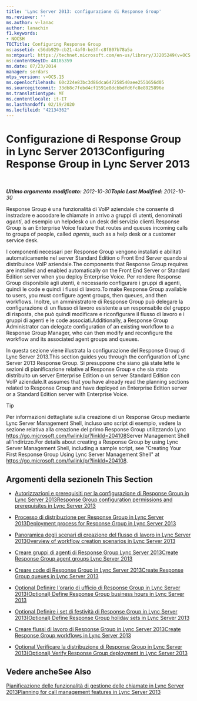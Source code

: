 ```yaml
---
title: 'Lync Server 2013: configurazione di Response Group'
ms.reviewer: ''
ms.author: v-lanac
author: lanachin
f1.keywords:
- NOCSH
TOCTitle: Configuring Response Group
ms:assetid: c56db929-cb21-4af0-be3f-c8f807b78a5a
ms:mtpsurl: https://technet.microsoft.com/en-us/library/JJ205249(v=OCS.15)
ms:contentKeyID: 48185359
ms.date: 07/23/2014
manager: serdars
mtps_version: v=OCS.15
ms.openlocfilehash: 60c224e83bc3d86dca647258540aee2551656d05
ms.sourcegitcommit: 33db8c7febd4cf1591e8dcbbdfd6fc8e8925896e
ms.translationtype: MT
ms.contentlocale: it-IT
ms.lasthandoff: 02/19/2020
ms.locfileid: "42134362"
---
```

<div data-xmlns="http://www.w3.org/1999/xhtml">

<div class="topic" data-xmlns="http://www.w3.org/1999/xhtml" data-msxsl="urn:schemas-microsoft-com:xslt" data-cs="http://msdn.microsoft.com/">

<div data-asp="https://msdn2.microsoft.com/asp">

# <a name="configuring-response-group-in-lync-server-2013"></a><span data-ttu-id="6a4fd-102">Configurazione di Response Group in Lync Server 2013</span><span class="sxs-lookup"><span data-stu-id="6a4fd-102">Configuring Response Group in Lync Server 2013</span></span>

</div>

<div id="mainSection">

<div id="mainBody">

<span> </span>

<span data-ttu-id="6a4fd-103">_**Ultimo argomento modificato:** 2012-10-30_</span><span class="sxs-lookup"><span data-stu-id="6a4fd-103">_**Topic Last Modified:** 2012-10-30_</span></span>

<span data-ttu-id="6a4fd-104">Response Group è una funzionalità di VoIP aziendale che consente di instradare e accodare le chiamate in arrivo a gruppi di utenti, denominati *agenti*, ad esempio un helpdesk o un desk del servizio clienti.</span><span class="sxs-lookup"><span data-stu-id="6a4fd-104">Response Group is an Enterprise Voice feature that routes and queues incoming calls to groups of people, called *agents*, such as a help desk or a customer service desk.</span></span>

<span data-ttu-id="6a4fd-105">I componenti necessari per Response Group vengono installati e abilitati automaticamente nel server Standard Edition o Front End Server quando si distribuisce VoIP aziendale.</span><span class="sxs-lookup"><span data-stu-id="6a4fd-105">The components that Response Group requires are installed and enabled automatically on the Front End Server or Standard Edition server when you deploy Enterprise Voice.</span></span> <span data-ttu-id="6a4fd-106">Per rendere Response Group disponibile agli utenti, è necessario configurare i gruppi di agenti, quindi le code e quindi i flussi di lavoro.</span><span class="sxs-lookup"><span data-stu-id="6a4fd-106">To make Response Group available to users, you must configure agent groups, then queues, and then workflows.</span></span> <span data-ttu-id="6a4fd-107">Inoltre, un amministratore di Response Group può delegare la configurazione di un flusso di lavoro esistente a un responsabile del gruppo di risposta, che può quindi modificare e riconfigurare il flusso di lavoro e i gruppi di agenti e le code associati.</span><span class="sxs-lookup"><span data-stu-id="6a4fd-107">Additionally, a Response Group Administrator can delegate configuration of an existing workflow to a Response Group Manager, who can then modify and reconfigure the workflow and its associated agent groups and queues.</span></span>

<span data-ttu-id="6a4fd-108">In questa sezione viene illustrata la configurazione del Response Group di Lync Server 2013.</span><span class="sxs-lookup"><span data-stu-id="6a4fd-108">This section guides you through the configuration of Lync Server 2013 Response Group.</span></span> <span data-ttu-id="6a4fd-109">Si presuppone che siano già state lette le sezioni di pianificazione relative al Response Group e che sia stato distribuito un server Enterprise Edition o un server Standard Edition con VoIP aziendale.</span><span class="sxs-lookup"><span data-stu-id="6a4fd-109">It assumes that you have already read the planning sections related to Response Group and have deployed an Enterprise Edition server or a Standard Edition server with Enterprise Voice.</span></span>

<div>


> [!TIP]  
> <span data-ttu-id="6a4fd-110">Per informazioni dettagliate sulla creazione di un Response Group mediante Lync Server Management Shell, incluso uno script di esempio, vedere la sezione relativa alla creazione del primo Response Group utilizzando Lync <A href="https://go.microsoft.com/fwlink/p/?linkid=204108">https://go.microsoft.com/fwlink/p/?linkId=204108</A>Server Management Shell all'indirizzo.</span><span class="sxs-lookup"><span data-stu-id="6a4fd-110">For details about creating a Response Group by using Lync Server Management Shell, including a sample script, see "Creating Your First Response Group Using Lync Server Management Shell" at <A href="https://go.microsoft.com/fwlink/p/?linkid=204108">https://go.microsoft.com/fwlink/p/?linkId=204108</A>.</span></span>



</div>

<div>

## <a name="in-this-section"></a><span data-ttu-id="6a4fd-111">Argomenti della sezione</span><span class="sxs-lookup"><span data-stu-id="6a4fd-111">In This Section</span></span>

  - [<span data-ttu-id="6a4fd-112">Autorizzazioni e prerequisiti per la configurazione di Response Group in Lync Server 2013</span><span class="sxs-lookup"><span data-stu-id="6a4fd-112">Response Group configuration permissions and prerequisites in Lync Server 2013</span></span>](lync-server-2013-response-group-configuration-permissions-and-prerequisites.md)

  - [<span data-ttu-id="6a4fd-113">Processo di distribuzione per Response Group in Lync Server 2013</span><span class="sxs-lookup"><span data-stu-id="6a4fd-113">Deployment process for Response Group in Lync Server 2013</span></span>](lync-server-2013-deployment-process-for-response-group.md)

  - [<span data-ttu-id="6a4fd-114">Panoramica degli scenari di creazione del flusso di lavoro in Lync Server 2013</span><span class="sxs-lookup"><span data-stu-id="6a4fd-114">Overview of workflow creation scenarios in Lync Server 2013</span></span>](lync-server-2013-overview-of-workflow-creation-scenarios.md)

  - [<span data-ttu-id="6a4fd-115">Creare gruppi di agenti di Response Group Lync Server 2013</span><span class="sxs-lookup"><span data-stu-id="6a4fd-115">Create Response Group agent groups Lync Server 2013</span></span>](lync-server-2013-create-response-group-agent-groups.md)

  - [<span data-ttu-id="6a4fd-116">Creare code di Response Group in Lync Server 2013</span><span class="sxs-lookup"><span data-stu-id="6a4fd-116">Create Response Group queues in Lync Server 2013</span></span>](lync-server-2013-create-response-group-queues.md)

  - [<span data-ttu-id="6a4fd-117">Optional Definire l'orario di ufficio di Response Group in Lync Server 2013</span><span class="sxs-lookup"><span data-stu-id="6a4fd-117">(Optional) Define Response Group business hours in Lync Server 2013</span></span>](lync-server-2013-optional-define-response-group-business-hours.md)

  - [<span data-ttu-id="6a4fd-118">Optional Definire i set di festività di Response Group in Lync Server 2013</span><span class="sxs-lookup"><span data-stu-id="6a4fd-118">(Optional) Define Response Group holiday sets in Lync Server 2013</span></span>](lync-server-2013-optional-define-response-group-holiday-sets.md)

  - [<span data-ttu-id="6a4fd-119">Creare flussi di lavoro di Response Group in Lync Server 2013</span><span class="sxs-lookup"><span data-stu-id="6a4fd-119">Create Response Group workflows in Lync Server 2013</span></span>](lync-server-2013-create-response-group-workflows.md)

  - [<span data-ttu-id="6a4fd-120">Optional Verificare la distribuzione di Response Group in Lync Server 2013</span><span class="sxs-lookup"><span data-stu-id="6a4fd-120">(Optional) Verify Response Group deployment in Lync Server 2013</span></span>](lync-server-2013-optional-verify-response-group-deployment.md)

</div>

<div>

## <a name="see-also"></a><span data-ttu-id="6a4fd-121">Vedere anche</span><span class="sxs-lookup"><span data-stu-id="6a4fd-121">See Also</span></span>


[<span data-ttu-id="6a4fd-122">Pianificazione delle funzionalità di gestione delle chiamate in Lync Server 2013</span><span class="sxs-lookup"><span data-stu-id="6a4fd-122">Planning for call management features in Lync Server 2013</span></span>](lync-server-2013-planning-for-call-management-features.md)  
  

</div>

</div>

<span> </span>

</div>

</div>

</div>

